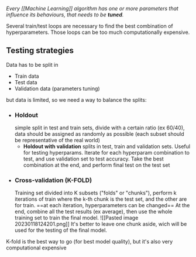 _Every [[Machine Learning]] algorithm has one or more parameters that influence its behaviours, that needs to be **tuned**._

Several train/test loops are necessary to find the best combination of hyperparameters.
Those loops can be too much computationally expensive.

## Testing strategies
Data has to be split in
- Train data
- Test data
- Validation data (parameters tuning)

but data is limited, so we need a way to balance the splits:
- ### Holdout 
	simple split in test and train sets, divide with a certain ratio (ex 60/40), data should be assigned as randomly as possible (each subset should be representative of the real world)
	- **Holdout with validation**
		splits in test, train and validation sets. Useful for testing hyperparams.
		Iterate for each hyperparam combination to test, and use validation set to test accuracy. Take the best combination at the end, and perform final test on the test set
- ### Cross-validation (**K-FOLD**)
	Training set divided into K subsets ("folds" or "chunks"), perform k iterations of train where the k-th chunk is the test set, and the other are for train.
	==at each iteration, hyperparameters can be changed==
	At the end, combine all the test results (ex average), then use the whole training set to train the final model.
	![[Pasted image 20230118124201.png]]
	It's better to leave one chunk aside, wich will be used for the testing of the final model.

K-fold is the best way to go (for best model quality), but it's also very computational expensive